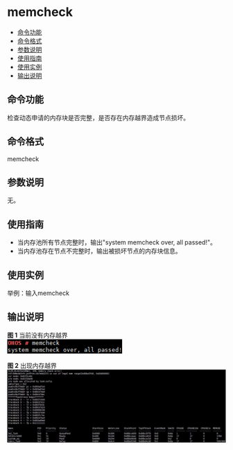 # memcheck<a name="ZH-CN_TOPIC_0000001052170276"></a>

-   [命令功能](#section191633812516)
-   [命令格式](#section428816435510)
-   [参数说明](#section1939943304411)
-   [使用指南](#section228914491951)
-   [使用实例](#section17373205314515)
-   [输出说明](#section13406205385413)

## 命令功能<a name="section191633812516"></a>

检查动态申请的内存块是否完整，是否存在内存越界造成节点损坏。

## 命令格式<a name="section428816435510"></a>

memcheck

## 参数说明<a name="section1939943304411"></a>

无。

## 使用指南<a name="section228914491951"></a>

-   当内存池所有节点完整时，输出"system memcheck over, all passed!"。
-   当内存池存在节点不完整时，输出被损坏节点的内存块信息。

## 使用实例<a name="section17373205314515"></a>

举例：输入memcheck

## 输出说明<a name="section13406205385413"></a>

**图 1**  当前没有内存越界<a name="fig1115313610438"></a>  
![](figure/当前没有内存越界.png "当前没有内存越界")

**图 2**  出现内存越界<a name="fig6414131084419"></a>  
![](figure/出现内存越界.png "出现内存越界")

